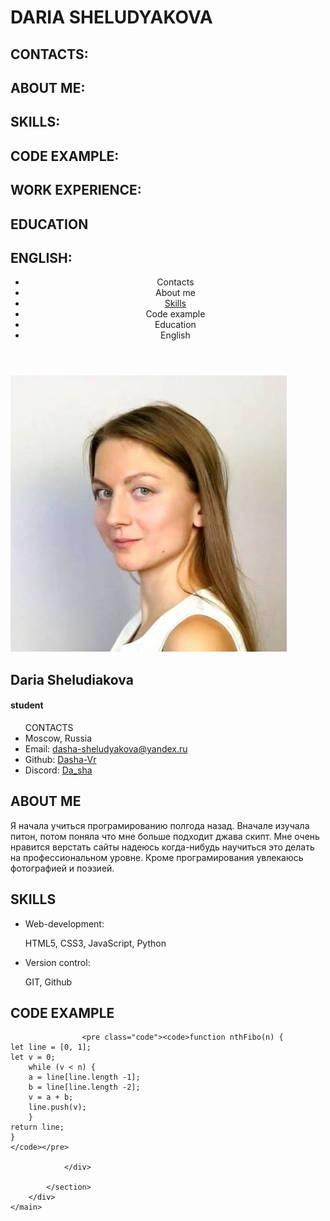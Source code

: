  # DARIA SHELUDYAKOVA
 ## CONTACTS:
 ## ABOUT ME:
 ## SKILLS:
 ## CODE EXAMPLE:
 ## WORK EXPERIENCE:
 ## EDUCATION
 ## ENGLISH:

<!DOCTYPE html>
<html lang="en">

<head>
    <meta charset="UTF-8">
    <meta http-equiv="X-UA-Compatible" content="IE=edge">
    <meta name="viewport" content="width=device-width, initial-scale=1.0">
    <link href="style.css" type="text/css" rel="stylesheet">
    <link href="normalize.css" type="text/css" rel="stylesheet">
    <link rel="icon" href="Smiley.ico">
    <title>CV</title>
    <link rel="preconnect" href="https://fonts.googleapis.com">
    <link rel="preconnect" href="https://fonts.gstatic.com" crossorigin>
    <link href="https://fonts.googleapis.com/css2?family=Roboto:wght@100;400;500;700&display=swap" rel="stylesheet">
</head>

<body>
    <header class="header">
        <div class="container">
            <nav class="navigation">
                <ul class="list">
                    <li class="menu">Contacts</li>
                    <li class="menu">About me</li>
                    <li class="menu"><a href="#skills">Skills</a></li>
                    <li class="menu">Code example</li>
                    <li class="menu">Education</li>
                    <li class="menu">English</li>
                </ul>
            </nav>
        </div>
    </header>
    <main class="main">
        <div class="container">
            <section class="photo-and-name">
                <div class="photo-name">
                    <img class="photo" src="image.jpg" alt="photo">
                    <div class="name-subtitle">
                        <h1 class="name">Daria Sheludiakova</h1>
                        <h4 class="subtitle">student</h4>
                    </div>
                </div>
            </section>
            <section class="contacts-and-about">
                <div class="contacts-about">
                    <div class="contacts">
                        <ul class="list-of-contacts">
                            <div class="list-title-contacts">CONTACTS</div>
                            <li class="contact">Moscow, Russia</li>
                            <li class="contact">Email: <a class="contact-link"
                                    href="mailto:dasha-sheludyakova@yandex.ru">dasha-sheludyakova@yandex.ru</a></li>
                            <li class="contact">Github: <a class="contact-link"
                                    href="https://github.com/Dasha-Vr">Dasha-Vr</a></li>
                            <li class="contact">Discord: <a class="contact-link"
                                    href="https://discordapp.com/users/896698553064366120/">Da_sha</a></li>
                        </ul>
                    </div>
                    <div class="about">
                        <h2 class="list-title">ABOUT ME</h2>
                        <p class="text"> Я начала учиться програмированию полгода назад. Вначале изучала питон, потом
                            поняла что мне больше подходит джава скипт.
                            Мне очень нравится верстать сайты надеюсь когда-нибудь научиться это делать на
                            профессиональном уровне.
                            Кроме програмирования увлекаюсь фотографией и поэзией.</p>
                    </div>
                </div>
            </section>
            <section class="skills-and-code">
                <div class="skills" id="skills">
                    <h2 class="list-title">SKILLS</h2>
                    <ul class="list-of-skills">
                        <li class="name-of-skill">Web-development: <p class="skill">HTML5, CSS3, JavaScript, Python</p>
                        </li>
                        <li class="name-of-skill">Version control:<p class="skill">GIT, Github</p>
                        </li>
                    </ul>
                </div>
                <div class="code-ex">
                    <h2 class="list-title">CODE EXAMPLE</h2>

                    <pre class="code"><code>function nthFibo(n) {
    let line = [0, 1];
    let v = 0;
        while (v < n) {
        a = line[line.length -1];
        b = line[line.length -2];
        v = a + b;
        line.push(v);
        }
    return line;
    }
    </code></pre>

                </div>

            </section>
        </div>
    </main>

</body>

</html>